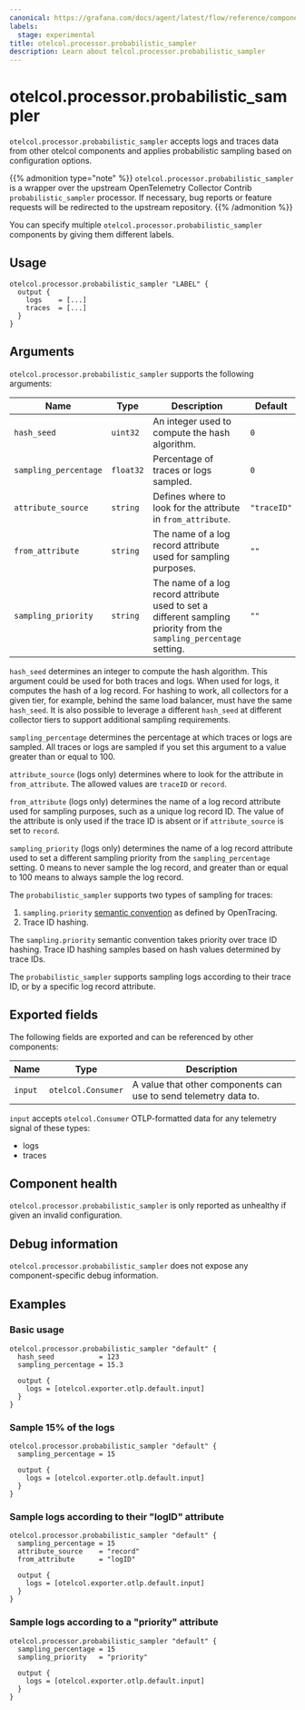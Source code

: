 ```yaml
---
canonical: https://grafana.com/docs/agent/latest/flow/reference/components/otelcol.processor.probabilistic_sampler/
labels:
  stage: experimental
title: otelcol.processor.probabilistic_sampler
description: Learn about telcol.processor.probabilistic_sampler
---
```


# otelcol.processor.probabilistic_sampler

`otelcol.processor.probabilistic_sampler` accepts logs and traces data from other otelcol components and applies probabilistic sampling based on configuration options.

{{% admonition type="note" %}}
`otelcol.processor.probabilistic_sampler` is a wrapper over the upstream
OpenTelemetry Collector Contrib `probabilistic_sampler` processor. If necessary, 
bug reports or feature requests will be redirected to the upstream repository.
{{% /admonition %}}

You can specify multiple `otelcol.processor.probabilistic_sampler` components by giving them
different labels.

## Usage

```river
otelcol.processor.probabilistic_sampler "LABEL" {
  output {
    logs    = [...]
    traces  = [...]
  }
}
```

## Arguments

`otelcol.processor.probabilistic_sampler` supports the following arguments:

Name | Type      | Description                                                                                                          | Default     | Required
---- |-----------|----------------------------------------------------------------------------------------------------------------------|-------------| --------
`hash_seed`               | `uint32`  | An integer used to compute the hash algorithm.                                                                       | `0`         | no
`sampling_percentage`     | `float32` | Percentage of traces or logs sampled.                                                                                | `0`         | no
`attribute_source`        | `string`  | Defines where to look for the attribute in `from_attribute`.                                                         | `"traceID"` | no
`from_attribute`          | `string`  | The name of a log record attribute used for sampling purposes.                                                       | `""`        | no
`sampling_priority`       | `string`  | The name of a log record attribute used to set a different sampling priority from the `sampling_percentage` setting. | `""`        | no

`hash_seed` determines an integer to compute the hash algorithm. This argument could be used for both traces and logs.
When used for logs, it computes the hash of a log record.
For hashing to work, all collectors for a given tier, for example, behind the same load balancer, must have the same `hash_seed`. 
It is also possible to leverage a different `hash_seed` at different collector tiers to support additional sampling requirements. 

`sampling_percentage` determines the percentage at which traces or logs are sampled. All traces or logs are sampled if you set this argument to a value greater than or equal to 100.

`attribute_source` (logs only) determines where to look for the attribute in `from_attribute`. The allowed values are `traceID` or `record`.  

`from_attribute` (logs only) determines the name of a log record attribute used for sampling purposes, such as a unique log record ID. The value of the attribute is only used if the trace ID is absent or if `attribute_source` is set to `record`.

`sampling_priority` (logs only) determines the name of a log record attribute used to set a different sampling priority from the `sampling_percentage` setting. 0 means to never sample the log record, and greater than or equal to 100 means to always sample the log record.

The `probabilistic_sampler` supports two types of sampling for traces:
1. `sampling.priority` [semantic
   convention](https://github.com/opentracing/specification/blob/master/semantic_conventions.md#span-tags-table) as defined by OpenTracing.
2. Trace ID hashing.

The `sampling.priority` semantic convention takes priority over trace ID hashing.
Trace ID hashing samples based on hash values determined by trace IDs.

The `probabilistic_sampler` supports sampling logs according to their trace ID, or by a specific log record attribute.

## Exported fields

The following fields are exported and can be referenced by other components:

Name | Type | Description
---- | ---- | -----------
`input` | `otelcol.Consumer` | A value that other components can use to send telemetry data to.

`input` accepts `otelcol.Consumer` OTLP-formatted data for any telemetry signal of these types:
* logs
* traces

## Component health

`otelcol.processor.probabilistic_sampler` is only reported as unhealthy if given an invalid
configuration.

## Debug information

`otelcol.processor.probabilistic_sampler` does not expose any component-specific debug
information.

## Examples

### Basic usage

```river
otelcol.processor.probabilistic_sampler "default" {
  hash_seed           = 123
  sampling_percentage = 15.3

  output {
    logs = [otelcol.exporter.otlp.default.input]
  }
}
```

### Sample 15% of the logs

```river
otelcol.processor.probabilistic_sampler "default" {
  sampling_percentage = 15

  output {
    logs = [otelcol.exporter.otlp.default.input]
  }
}
```

### Sample logs according to their "logID" attribute

```river
otelcol.processor.probabilistic_sampler "default" {
  sampling_percentage = 15
  attribute_source    = "record"
  from_attribute      = "logID"

  output {
    logs = [otelcol.exporter.otlp.default.input]
  }
}
```

### Sample logs according to a "priority" attribute 

```river
otelcol.processor.probabilistic_sampler "default" {
  sampling_percentage = 15
  sampling_priority   = "priority"

  output {
    logs = [otelcol.exporter.otlp.default.input]
  }
}
```
